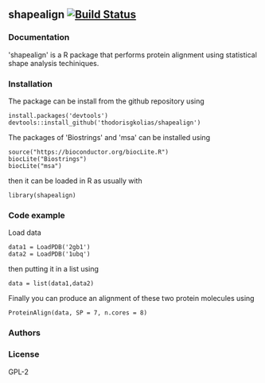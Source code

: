 ## shapealign [![Build Status](https://travis-ci.org/thodorisgkolias/shapealign.svg?branch=master)](https://travis-ci.org/thodorisgkolias/shapealign)

### Documentation

'shapealign' is a R package that performs protein alignment using statistical shape analysis techiniques.

### Installation
The package can be install from the github repository using 
```{.r}
install.packages('devtools')
devtools::install_github('thodorisgkolias/shapealign')
```

The packages of 'Biostrings' and 'msa' can be installed using
```{.r}
source("https://bioconductor.org/biocLite.R")
biocLite("Biostrings")
biocLite("msa")
```
then it can be loaded in R as usually with
```{.r}
library(shapealign)
```



### Code example
Load data 
```{.r}
data1 = LoadPDB('2gb1')
data2 = LoadPDB('1ubq')
```
then putting it in a list using

```{.r}
data = list(data1,data2)
```
Finally you can produce an alignment of these two protein molecules using

```{.r}
ProteinAlign(data, SP = 7, n.cores = 8)
```

### Authors

### License
GPL-2

